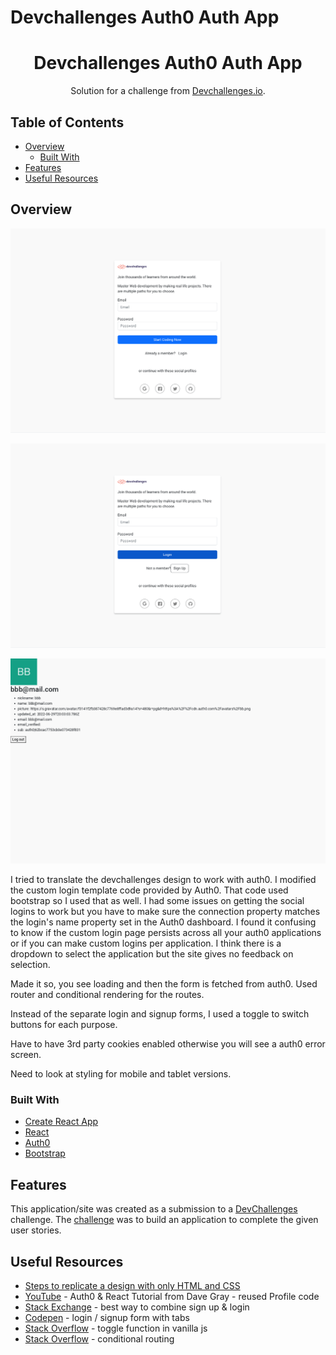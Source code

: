 # Devchallenges Auth0 Auth App
<h1 align="center">Devchallenges Auth0 Auth App</h1>

<div align="center">
   Solution for a challenge from  <a href="https://devchallenges.io/challenges/N1fvBjQfhlkctmwj1tnw" target="_blank">Devchallenges.io</a>.
</div>

## Table of Contents

- [Overview](#overview)
  - [Built With](#built-with)
- [Features](#features)
- [Useful Resources](#useful-resources)

## Overview

![](devchallenges-auth0-auth-homepage.png)

![](devchallenges-auth0-auth-login.png)

![](devchallenges-auth0-auth-profile.png)

I tried to translate the devchallenges design to work with auth0. I modified the custom login template code provided by Auth0.  That code used bootstrap so I used that as well.  I had some issues on getting the social logins to work but you have to make sure the connection property matches the login's name property set in the Auth0 dashboard. I found it confusing to know if the custom login page persists across all your auth0 applications or if you can make custom logins per application.  I think there is a dropdown to select the application but the site gives no feedback on selection.

Made it so, you see loading and then the form is fetched from auth0.  Used router and conditional rendering for the routes.  

Instead of the separate login and signup forms, I used a toggle to switch buttons for each purpose.  

Have to have 3rd party cookies enabled otherwise you will see a auth0 error screen.    

Need to look at styling for mobile and tablet versions.  

### Built With

- [Create React App](https://github.com/facebook/create-react-app)
- [React](https://reactjs.org)
- [Auth0](https://auth0.com)
- [Bootstrap](https://getbootstrap.com)

## Features

This application/site was created as a submission to a [DevChallenges](https://devchallenges.io/challenges) challenge. The [challenge](https://devchallenges.io/challenges/N1fvBjQfhlkctmwj1tnw) was to build an application to complete the given user stories.

## Useful Resources

- [Steps to replicate a design with only HTML and CSS](https://devchallenges-blogs.web.app/how-to-replicate-design/)
- [YouTube](https://www.youtube.com/watch?v=pAzqscDx580&list=PL0Zuz27SZ-6PRCpm9clX0WiBEMB70FWwd&index=8) - Auth0 & React Tutorial from Dave Gray - reused Profile code 
- [Stack Exchange](https://ux.stackexchange.com/questions/11840/best-way-to-combine-sign-in-and-sign-up-in-the-same-form) - best way to combine sign up & login
- [Codepen](https://codepen.io/ehermanson/pen/KwKWEv) - login / signup form with tabs
- [Stack Overflow](https://stackoverflow.com/questions/53539461/how-do-i-use-vanilla-javascript-to-write-a-toggle-function-i-wrote-in-jquery) - toggle function in vanilla js
- [Stack Overflow](https://stackoverflow.com/questions/48497510/simple-conditional-routing-in-reactjs) - conditional routing
